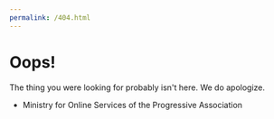```yaml
---
permalink: /404.html
---
```


# Oops!

The thing you were looking for probably isn't here. We do apologize.

- Ministry for Online Services of the Progressive Association
